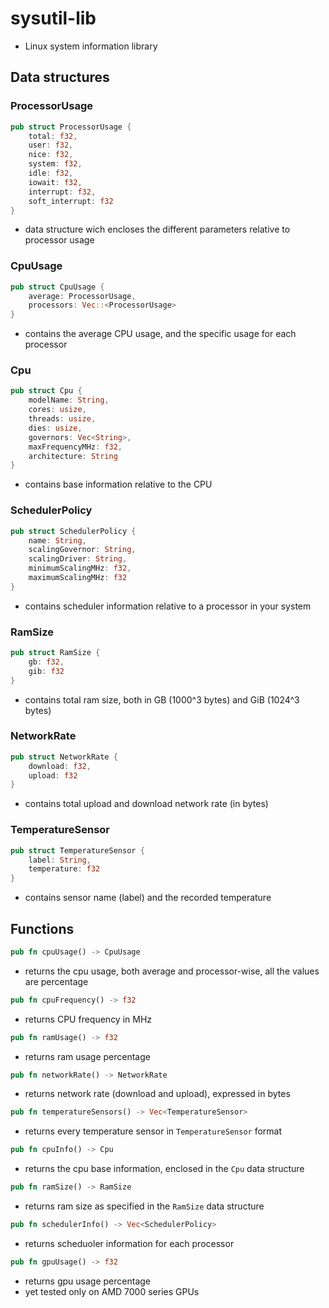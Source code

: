 # sysutil-lib
- Linux system information library

## Data structures
### ProcessorUsage
```rust
pub struct ProcessorUsage {
    total: f32,
    user: f32,
    nice: f32,
    system: f32,
    idle: f32,
    iowait: f32,
    interrupt: f32,
    soft_interrupt: f32
}
```
- data structure wich encloses the different parameters relative to processor usage

### CpuUsage
```rust
pub struct CpuUsage {
    average: ProcessorUsage,
    processors: Vec::<ProcessorUsage>
}
```
- contains the average CPU usage, and the specific usage for each processor

### Cpu
```rust
pub struct Cpu {
    modelName: String,
    cores: usize,
    threads: usize,
    dies: usize,
    governors: Vec<String>,
    maxFrequencyMHz: f32,
    architecture: String
}
```
- contains base information relative to the CPU

### SchedulerPolicy
```rust
pub struct SchedulerPolicy {
    name: String,
    scalingGovernor: String,
    scalingDriver: String,
    minimumScalingMHz: f32,
    maximumScalingMHz: f32
}
```
- contains scheduler information relative to a processor in your system

### RamSize
```rust
pub struct RamSize {
    gb: f32,
    gib: f32
}
```
- contains total ram size, both in GB (1000^3 bytes) and GiB (1024^3 bytes) 

### NetworkRate
```rust
pub struct NetworkRate {
    download: f32,
    upload: f32
}
```
- contains total upload and download network rate (in bytes)

### TemperatureSensor
```rust
pub struct TemperatureSensor {
    label: String,
    temperature: f32
}
```
- contains sensor name (label) and the recorded temperature

## Functions
```rust
pub fn cpuUsage() -> CpuUsage
```
- returns the cpu usage, both average and processor-wise, all the values are percentage
```rust
pub fn cpuFrequency() -> f32
```
- returns CPU frequency in MHz

```rust
pub fn ramUsage() -> f32 
```
- returns ram usage percentage

```rust
pub fn networkRate() -> NetworkRate
```
- returns network rate (download and upload), expressed in bytes

```rust
pub fn temperatureSensors() -> Vec<TemperatureSensor>
```
- returns every temperature sensor in `TemperatureSensor` format

```rust
pub fn cpuInfo() -> Cpu
```
- returns the cpu base information, enclosed in the `Cpu` data structure

```rust
pub fn ramSize() -> RamSize
```
- returns ram size as specified in the `RamSize` data structure

```rust
pub fn schedulerInfo() -> Vec<SchedulerPolicy>
```
- returns scheduoler information for each processor

```rust
pub fn gpuUsage() -> f32
```
- returns gpu usage percentage
- yet tested only on AMD 7000 series GPUs